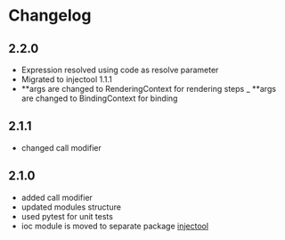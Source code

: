 # Changelog

## 2.2.0

- Expression resolved using code as resolve parameter
- Migrated to injectool 1.1.1
- **args are changed to RenderingContext for rendering steps
_ **args are changed to BindingContext for binding

## 2.1.1

- changed call modifier

## 2.1.0

- added call modifier
- updated modules structure
- used pytest for unit tests
- ioc module is moved to separate package [injectool](https://github.com/eumis/injectool)
